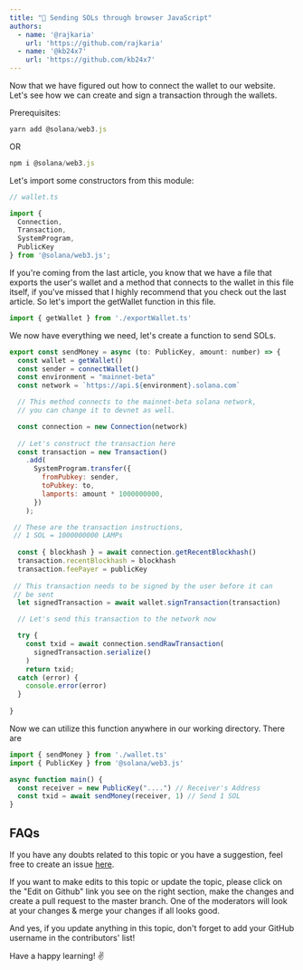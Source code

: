 ```yaml
---
title: "💸 Sending SOLs through browser JavaScript"
authors:
  - name: '@rajkaria'
    url: 'https://github.com/rajkaria'
  - name: '@kb24x7'
    url: 'https://github.com/kb24x7'
---
```


Now that we have figured out how to connect the wallet to our website. Let's see how we can create and sign a transaction through the wallets.

Prerequisites:

```javascript
yarn add @solana/web3.js
```

OR

```javascript
npm i @solana/web3.js
```

Let's import some constructors from this module:

```javascript
// wallet.ts

import {
  Connection,
  Transaction,
  SystemProgram,
  PublicKey
} from '@solana/web3.js';
```

If you're coming from the last article, you know that we have a file that exports the user's wallet and a method that connects to the wallet in this file itself, if you've missed that I highly recommend that you check out the last article. So let's import the getWallet function in this file.

```javascript
import { getWallet } from './exportWallet.ts'
```

We now have everything we need, let's create a function to send SOLs.

```javascript
export const sendMoney = async (to: PublicKey, amount: number) => {
  const wallet = getWallet()
  const sender = connectWallet()
  const environment = "mainnet-beta"
  const network = `https://api.${environment}.solana.com`

  // This method connects to the mainnet-beta solana network,
  // you can change it to devnet as well.

  const connection = new Connection(network)
  
  // Let's construct the transaction here
  const transaction = new Transaction()
    .add(
      SystemProgram.transfer({
        fromPubkey: sender,
        toPubkey: to,
        lamports: amount * 1000000000,
      })
    );

 // These are the transaction instructions,
 // 1 SOL = 1000000000 LAMPs
  
  const { blockhash } = await connection.getRecentBlockhash()
  transaction.recentBlockhash = blockhash
  transaction.feePayer = publicKey
  
 // This transaction needs to be signed by the user before it can
 // be sent
  let signedTransaction = await wallet.signTransaction(transaction)

  // Let's send this transaction to the network now

  try {
    const txid = await connection.sendRawTransaction(
      signedTransaction.serialize()
    )
    return txid;
  catch (error) {
    console.error(error)
  }
  
}
```

Now we can utilize this function anywhere in our working directory. There are

```javascript
import { sendMoney } from './wallet.ts'
import { PublicKey } from '@solana/web3.js'

async function main() {
  const receiver = new PublicKey("....") // Receiver's Address
  const txid = await sendMoney(receiver, 1) // Send 1 SOL
}
```

## FAQs

If you have any doubts related to this topic or you have a suggestion, feel free to create an issue [here](https://github.com/SuperteamDAO/ground-zero/issues).

If you want to make edits to this topic or update the topic, please click on the "Edit on Github" link you see on the right section, make the changes and create a pull request to the master branch. One of the moderators will look at your changes & merge your changes if all looks good.

And yes, if you update anything in this topic, don't forget to add your GitHub username in the contributors' list!

Have a happy learning! ✌️

